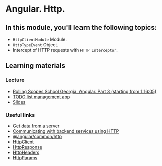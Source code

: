 # Angular. Http.

## In this module, you'll learn the following topics:

- `HttpClientModule` Module.
- `HttpTypeEvent` Object.
- Intercept of HTTP requests with `HTTP Interceptor`.

## Learning materials

### Lecture
- [Rolling Scopes School Georgia. Angular. Part 3 (starting from 1:16:05)](https://youtu.be/fVhS7-LsvI4?t=4565)
- [TODO list management app](https://github.com/pavelrazuvalau/todo-list-management/tree/c431689f6a2c0eedf93ff760b30ee237f2c2e012)
- [Slides](https://slides.com/pavelrazuvalau/angular-modules-services-http#/5)

### Useful links
- [Get data from a server](https://angular.io/tutorial/toh-pt6)
- [Communicating with backend services using HTTP](https://angular.io/guide/http)
- [@angular/common/http](https://angular.io/api/common/http)
- [HttpClient](https://angular.io/api/common/http/HttpClient)
- [HttpResponse](https://angular.io/api/common/http/HttpResponse)
- [HttpHeaders](https://angular.io/api/common/http/HttpHeaders)
- [HttpParams](https://angular.io/api/common/http/HttpParams)
